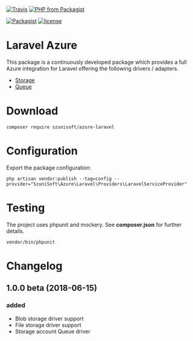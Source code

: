 [![Travis](https://img.shields.io/travis/SzuniSOFT/azure-laravel.svg?style=for-the-badge)](https://travis-ci.com/SzuniSOFT/azure-laravel)
[![PHP from Packagist](https://img.shields.io/packagist/php-v/szunisoft/azure-laravel.svg?style=for-the-badge)](http://php.net/releases/7_1_0.php)

[![Packagist](https://img.shields.io/packagist/dt/szunisoft/azure-laravel.svg?style=for-the-badge)](https://packagist.org/packages/szunisoft/azure-laravel)
[![license](https://img.shields.io/github/license/szunisoft/azure-laravel.svg?style=for-the-badge)](https://github.com/SzuniSOFT/azure-laravel)





# Laravel Azure
This package is a continuously developed package which provides a full Azure integration for Laravel offering the following drivers / adapters.

- [Storage](./docs/storage.md#storage)
- [Queue](./docs/queue.md#queue)

# Download
```
composer require szunisoft/azure-laravel
```

# Configuration
Export the package configuration:
```
php artisan vendor:publish --tag=config --provider="SzuniSoft\Azure\Laravel\Providers\LaravelServiceProvider"
```

# Testing
The project uses phpunit and mockery. See **composer.json** for further details.

```
vendor/bin/phpunit
```

# Changelog

## 1.0.0 beta (2018-06-15)
### added
- Blob storage driver support
- File storage driver support
- Storage account Queue driver